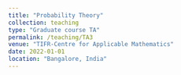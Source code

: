 ```yaml
---
title: "Probability Theory"
collection: teaching
type: "Graduate course TA"
permalink: /teaching/TA3
venue: "TIFR-Centre for Applicable Mathematics"
date: 2022-01-01
location: "Bangalore, India"
---
```

